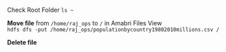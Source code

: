 Check Root Folder
`ls ~` 

**Move file** from `/home/raj_ops` to `/` in Amabri Files View  
`hdfs dfs -put /home/raj_ops/populationbycountry19802010millions.csv /`

**Delete file**
